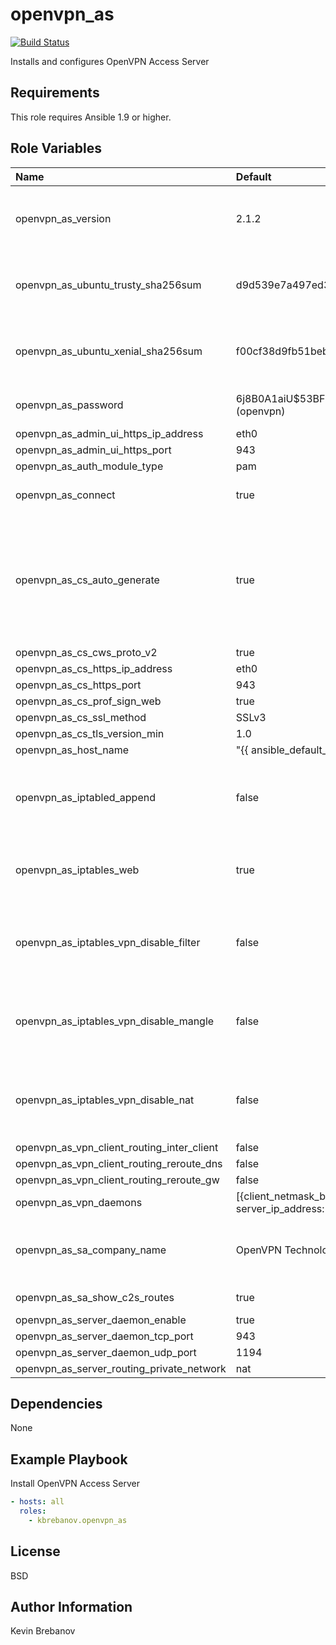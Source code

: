 openvpn_as
==========

[![Build Status](https://travis-ci.org/kbrebanov/ansible-openvpn_as.svg?branch=master)](https://travis-ci.org/kbrebanov/ansible-openvpn_as)

Installs and configures OpenVPN Access Server

Requirements
------------

This role requires Ansible 1.9 or higher.

Role Variables
--------------

| Name                                       | Default                                                                                                                                             | Description                                                                                                               |
|:-------------------------------------------|:----------------------------------------------------------------------------------------------------------------------------------------------------|:--------------------------------------------------------------------------------------------------------------------------|
| openvpn_as_version                         | 2.1.2                                                                                                                                               | Version of OpenVPN Access Server to install                                                                               |
| openvpn_as_ubuntu_trusty_sha256sum         | d9d539e7a497ed36a15100a8f24e4fcb42b98581bfc5d79e0bb07b7e4c4a608b                                                                                    | SHA 256 sum of Ubuntu Trusty package                                                                                      |
| openvpn_as_ubuntu_xenial_sha256sum         | f00cf38d9fb51beb66ddb9d67b508952d9170b6d94e821465a09d58fb14ce475                                                                                    | SHA 256 sum of Ubuntu Xenial package                                                                                      |
| openvpn_as_password                        | $6$j8B0A1aiU$53BF5A6qO74IDJWTDqgaafnBar1c.LOKK7sdBxwXJY/K/I/XUFAWNsfm78dI9YBDPTHJlmaZoE.QFg.3DEobO1 (openvpn)                                       | Password for openvpn admin user                                                                                           |
| openvpn_as_admin_ui_https_ip_address       | eth0                                                                                                                                                |                                                                                                                           |
| openvpn_as_admin_ui_https_port             | 943                                                                                                                                                 |                                                                                                                           |
| openvpn_as_auth_module_type                | pam                                                                                                                                                 |                                                                                                                           |
| openvpn_as_connect                         | true                                                                                                                                                | Enable AS Connect functionality                                                                                           |
| openvpn_as_cs_auto_generate                | true                                                                                                                                                | If enabled, automatically generate a client configuration when a client logs into the site and successfully authenticates |
| openvpn_as_cs_cws_proto_v2                 | true                                                                                                                                                |                                                                                                                           |
| openvpn_as_cs_https_ip_address             | eth0                                                                                                                                                |                                                                                                                           |
| openvpn_as_cs_https_port                   | 943                                                                                                                                                 |                                                                                                                           |
| openvpn_as_cs_prof_sign_web                | true                                                                                                                                                |                                                                                                                           |
| openvpn_as_cs_ssl_method                   | SSLv3                                                                                                                                               |                                                                                                                           |
| openvpn_as_cs_tls_version_min              | 1.0                                                                                                                                                 |                                                                                                                           |
| openvpn_as_host_name                       | "{{ ansible_default_ipv4.address }}"                                                                                                                |                                                                                                                           |
| openvpn_as_iptabled_append                 | false                                                                                                                                               | Append OpenVPN Access server rules instead of prepending                                                                  |
| openvpn_as_iptables_web                    | true                                                                                                                                                | If true, open up web ports on the firewall using iptables                                                                 |
| openvpn_as_iptables_vpn_disable_filter     | false                                                                                                                                               | Disable OpenAccess server from modifying iptables filter rules                                                            |
| openvpn_as_iptables_vpn_disable_mangle     | false                                                                                                                                               | Disable OpenAccess server from modifying iptables mangle rules                                                            |
| openvpn_as_iptables_vpn_disable_nat        | false                                                                                                                                               | Disable OpenAccess server from modifying iptables nat rules                                                               |
| openvpn_as_vpn_client_routing_inter_client | false                                                                                                                                               |                                                                                                                           |
| openvpn_as_vpn_client_routing_reroute_dns  | false                                                                                                                                               |                                                                                                                           |
| openvpn_as_vpn_client_routing_reroute_gw   | false                                                                                                                                               |                                                                                                                           |
| openvpn_as_vpn_daemons                     | [{client_netmask_bits: 20, client_network: 172.27.224.0, listen_ip_address: eth0, listen_port: 443, listen_protocol: tcp, server_ip_address: eth0}] |                                                                                                                           |
| openvpn_as_sa_company_name                 | OpenVPN Technologies, Inc.                                                                                                                          | The company name will be shown in the UI                                                                                  |
| openvpn_as_sa_show_c2s_routes              | true                                                                                                                                                | Enable client gateway                                                                                                     |
| openvpn_as_server_daemon_enable            | true                                                                                                                                                |                                                                                                                           |
| openvpn_as_server_daemon_tcp_port          | 943                                                                                                                                                 |                                                                                                                           |
| openvpn_as_server_daemon_udp_port          | 1194                                                                                                                                                |                                                                                                                           |
| openvpn_as_server_routing_private_network  | nat                                                                                                                                                 |                                                                                                                           |

Dependencies
------------

None

Example Playbook
----------------


Install OpenVPN Access Server
```yaml
- hosts: all
  roles:
    - kbrebanov.openvpn_as
```

License
-------

BSD

Author Information
------------------

Kevin Brebanov
